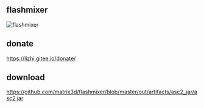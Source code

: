 ## flashmixer
![flashmixer](https://user-images.githubusercontent.com/4150631/50422616-a8137c80-0886-11e9-8543-287177d85337.gif)

## donate
https://lizhi.gitee.io/donate/ 

## download
https://github.com/matrix3d/flashmixer/blob/master/out/artifacts/asc2_jar/asc2.jar
